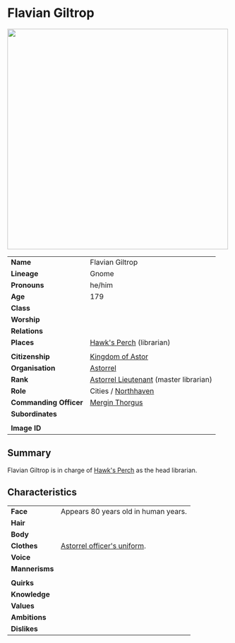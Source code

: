 # Flavian Giltrop

<img src="https://raw.githubusercontent.com/jesskelsall/astarus-images/main/characters/portraits/imageid.png" height="500" />

|||
| --- | --- |
| **Name** | Flavian Giltrop | character.3
| **Lineage** | Gnome |
| **Pronouns** | he/him |
| **Age** | 179 |
| **Class** | |
| **Worship** | |
| **Relations** | |
| **Places** | [Hawk's Perch](../places/buildings/government/hawks-perch.md) (librarian) |
|||
| **Citizenship** | [Kingdom of Astor](../civilisations/kingdom-of-astor/kingdom-of-astor.md) |
| **Organisation** | [Astorrel](../organisations/government/astorrel/astorrel.md) |
| **Rank** | [Astorrel Lieutenant](../organisations/government/astorrel/ranks/astorrel-lieutenant.md) (master librarian) |
| **Role** | Cities / [Northhaven](../places/settlements/cities/northhaven.md) |
| **Commanding Officer** | [Mergin Thorgus](mergin-thorgus.md) |
| **Subordinates** | |
|||
| **Image ID** | |

## Summary

Flavian Giltrop is in charge of [Hawk's Perch](../places/buildings/government/hawks-perch.md) as the head librarian.

## Characteristics

| | |
| --- | --- |
| **Face** | Appears 80 years old in human years. | characteristics.2
| **Hair** | |
| **Body** | |
| **Clothes** | [Astorrel officer's uniform](../organisations/government/astorrel/uniforms/astorrel-officers-uniform.md). |
| **Voice** | |
| **Mannerisms** | |
| | |
| **Quirks** | |
| **Knowledge** | |
| **Values** | |
| **Ambitions** | |
| **Dislikes** | |
